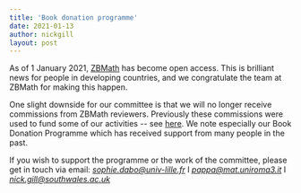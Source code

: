 ```yaml
---
title: 'Book donation programme'
date: 2021-01-13
author: nickgill
layout: post
---
```


As of 1 January 2021, <a href = "http://zbmath.org">ZBMath</a> has become open access. This is brilliant news for people in developing countries, and we congratulate the team at ZBMath for making this happen.

One slight downside for our committee is that we will no longer receive commissions from ZBMath reviewers. Previously these commissions were used to fund some of our activities -- see <a href = "/emscdc/activities.md">here</a>. We note especially our Book Donation Programme which has received support from many people in the past. 

If you wish to support the programme or the work of the committee, please get in touch via email: *sophie.dabo@univ-lille.fr* I *pappa@mat.uniroma3.it* I *nick.gill@southwales.ac.uk*
